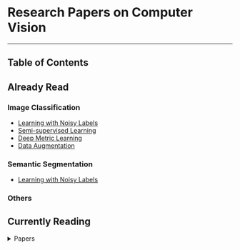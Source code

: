# Research Papers on Computer Vision
---

## Table of Contents

## Already Read

### Image Classification
- [Learning with Noisy Labels](https://github.com/Loy-rh/paper_notes/blob/main/chapters/ImageClassification/learning_with_noisy_labels.md)
- [Semi-supervised Learning](https://github.com/Loy-rh/paper_notes/blob/main/chapters/ImageClassification/semi-supervised_learning.md)
- [Deep Metric Learning](https://github.com/Loy-rh/paper_notes/blob/main/chapters/ImageClassification/deep_metric_learning.md)
- [Data Augmentation](https://github.com/Loy-rh/paper_notes/blob/main/chapters/ImageClassification/data_augmentation.md)

[//]: # (- [Adversarial Training]&#40;https://github.com/Loy-rh/paper_notes/blob/main/chapters/ImageClassification/adversarial_training.md&#41;)

### Semantic Segmentation
- [Learning with Noisy Labels](https://github.com/Loy-rh/paper_notes/blob/main/chapters/SemanticSegmentation/learning_with_noisy_labels.md)

### Others

## Currently Reading

<details><summary>Papers</summary>

[//]: # (### Title &#40;Conference or Journal&#41;)

[//]: # ()
[//]: # ([[Paper]]&#40;&#41;)

[//]: # ([[Code]]&#40;&#41;)

[//]: # ([[bibtex]]&#40;&#41;)

### Over-Training with Mixup May Hurt Generalization (ICLR2023)
[[Paper]](https://openreview.net/pdf?id=JmkjrlVE-DG)
[[bibtex]](https://openreview.net/forum?id=JmkjrlVE-DG#)

### Rethinking the Augmentation Module in Contrastive Learning: Learning Hierarchical Augmentation Invariance With Expanded Views (CVPR2022)
[[Paper]](https://openaccess.thecvf.com/content/CVPR2022/papers/Zhang_Rethinking_the_Augmentation_Module_in_Contrastive_Learning_Learning_Hierarchical_Augmentation_CVPR_2022_paper.pdf)
[[bibtex]](https://openaccess.thecvf.com/content/CVPR2022/html/Zhang_Rethinking_the_Augmentation_Module_in_Contrastive_Learning_Learning_Hierarchical_Augmentation_CVPR_2022_paper.html)

### Contrastive Learning with Hard Negative Samples (ICLR2021)
[[Paper]](https://openreview.net/pdf?id=CR1XOQ0UTh-)
[[Code]](https://github.com/joshr17/HCL)
[[bibtex]](https://openreview.net/forum?id=CR1XOQ0UTh-)
</details>